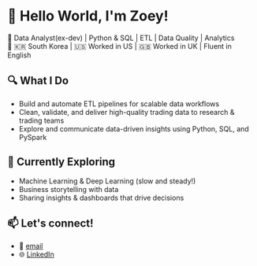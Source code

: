 # 👋 Hello World, I'm Zoey!

🎯 Data Analyst(ex-dev) | Python & SQL | ETL | Data Quality | Analytics  
📍 🇰🇷 South Korea | 🇺🇸 Worked in US | 🇬🇧 Worked in UK | Fluent in English

## 🔍 What I Do
- Build and automate ETL pipelines for scalable data workflows  
- Clean, validate, and deliver high-quality trading data to research & trading teams  
- Explore and communicate data-driven insights using Python, SQL, and PySpark

## 🌱 Currently Exploring
- Machine Learning & Deep Learning (slow and steady!)
- Business storytelling with data
- Sharing insights & dashboards that drive decisions

## 📫 Let's connect!
- 📧 [email](olozl1228@gmail.com)
- 🌐 [LinkedIn](https://linkedin.com/in/eunjilee)
